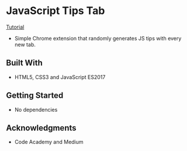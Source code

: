 # JavaScript Tips Tab
[Tutorial](https://medium.com/@codecademy/javascript-tips-tab-4e9081b4132)
- Simple Chrome extension that randomly generates JS tips with every new tab.

## Built With
- HTML5, CSS3 and JavaScript ES2017

## Getting Started
- No dependencies

## Acknowledgments
- Code Academy and Medium
